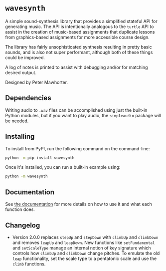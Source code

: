 # `wavesynth`

A simple sound-synthesis library that provides a simplified stateful API
for generating music. The API is intentionally analogous to the `turtle`
API to assist in the creation of music-based assignments that duplicate
lessons from graphics-based assignments for more accessible course
design.

The library has fairly unsophisticated synthesis resulting in pretty
basic sounds, and is also not super performant, although both of these
things could be improved.

A log of notes is printed to assist with debugging and/or for matching
desired output.

Designed by Peter Mawhorter.


## Dependencies

Writing audio to `.wav` files can be accomplished using just the built-in
Python modules, but if you want to play audio, the `simpleaudio` package
will be needed.


## Installing

To install from PyPI, run the following command on the command-line:

```sh
python -m pip install wavesynth
```

Once it's installed, you can run a built-in example using:

```sh
python -m wavesynth
```


## Documentation

See [the
documentation](https://cs.wellesley.edu/~pmwh/wavesynth/docs/wavesynth)
for more details on how to use it and what each function does.


## Changelog

- Version 2.0.0 replaces `stepUp` and `stepDown` with `climbUp` and
  `climbDown` and removes `leapUp` and `leapDown`. New functions like
  `setFundamental` and `setScaleType` manage an internal notion of key
  signature which controls how `climbUp` and `climbDown` change pitches.
  To emulate the old `leap` functionality, set the scale type to a
  pentatonic scale and use the `climb` functions.
